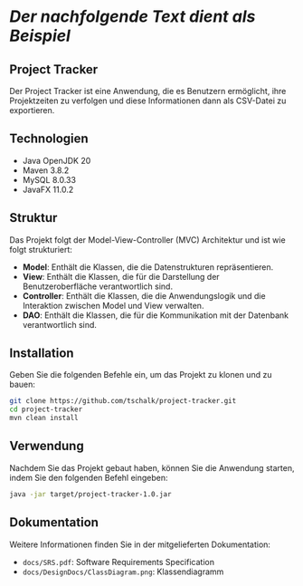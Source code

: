 # _Der nachfolgende Text dient als Beispiel_

## Project Tracker

Der Project Tracker ist eine Anwendung, die es Benutzern ermöglicht, ihre Projektzeiten zu verfolgen und 
diese Informationen dann als CSV-Datei zu exportieren.

## Technologien

- Java OpenJDK 20
- Maven 3.8.2
- MySQL 8.0.33
- JavaFX 11.0.2

## Struktur

Das Projekt folgt der Model-View-Controller (MVC) Architektur und ist wie folgt strukturiert:

- **Model**: Enthält die Klassen, die die Datenstrukturen repräsentieren.
- **View**: Enthält die Klassen, die für die Darstellung der Benutzeroberfläche verantwortlich sind.
- **Controller**: Enthält die Klassen, die die Anwendungslogik und die Interaktion zwischen Model und View verwalten.
- **DAO**: Enthält die Klassen, die für die Kommunikation mit der Datenbank verantwortlich sind.

## Installation

Geben Sie die folgenden Befehle ein, um das Projekt zu klonen und zu bauen:

```bash
git clone https://github.com/tschalk/project-tracker.git
cd project-tracker
mvn clean install
```
## Verwendung

Nachdem Sie das Projekt gebaut haben, können Sie die Anwendung starten, indem Sie den folgenden Befehl eingeben:

```bash
java -jar target/project-tracker-1.0.jar
```

## Dokumentation

Weitere Informationen finden Sie in der mitgelieferten Dokumentation:

- `docs/SRS.pdf`: Software Requirements Specification
- `docs/DesignDocs/ClassDiagram.png`: Klassendiagramm
